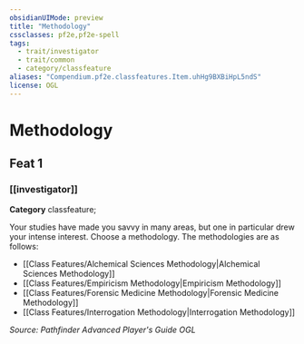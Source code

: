 ```yaml
---
obsidianUIMode: preview
title: "Methodology"
cssclasses: pf2e,pf2e-spell
tags:
  - trait/investigator
  - trait/common
  - category/classfeature
aliases: "Compendium.pf2e.classfeatures.Item.uhHg9BXBiHpL5ndS"
license: OGL
---
```

# Methodology
## Feat 1
### [[investigator]]

**Category** classfeature; 




Your studies have made you savvy in many areas, but one in particular drew your intense interest. Choose a methodology. The methodologies are as follows:

*   [[Class Features/Alchemical Sciences Methodology|Alchemical Sciences Methodology]]
*   [[Class Features/Empiricism Methodology|Empiricism Methodology]]
*   [[Class Features/Forensic Medicine Methodology|Forensic Medicine Methodology]]
*   [[Class Features/Interrogation Methodology|Interrogation Methodology]]

*Source: Pathfinder Advanced Player's Guide*
*OGL*
